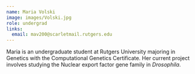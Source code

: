```yaml
---
name: Maria Volski
image: images/Volski.jpg
role: undergrad
links:
  email: mav200@scarletmail.rutgers.edu
---
```


Maria is an undergraduate student at Rutgers University majoring in Genetics with the Computational Genetics Certificate. Her current project involves studying the Nuclear export factor gene family in _Drosophila_. 
